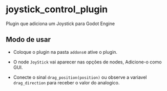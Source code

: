 # joystick_control_plugin
 Plugin que adiciona um Joystick para Godot Engine

## Modo de usar
- Coloque o plugin na pasta `addons`e ative o plugin.

- O node `JoyStick` vai aparecer nas opções de nodes, Adicione-o como GUI.

- Conecte o sinal `drag_position(position)` ou observe a variavel `drag_direction` para receber o valor do analogico.
